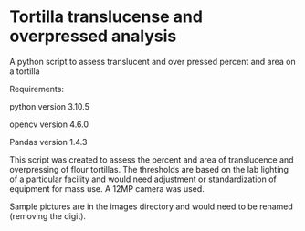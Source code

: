 # Tortilla translucense and overpressed analysis
A python script to assess translucent and over pressed percent and area on a tortilla

Requirements:

python version 3.10.5

opencv version 4.6.0

Pandas version 1.4.3


This script was created to assess the percent and area of translucence and overpressing of flour tortillas. The thresholds are based on the lab lighting of a particular facility and would need adjustment or standardization of equipment for mass use.
A 12MP camera was used.

Sample pictures are in the images directory and would need to be renamed (removing the digit).

